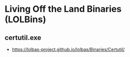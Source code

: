 # Living Off the Land Binaries (LOLBins)

## certutil.exe
- https://lolbas-project.github.io/lolbas/Binaries/Certutil/